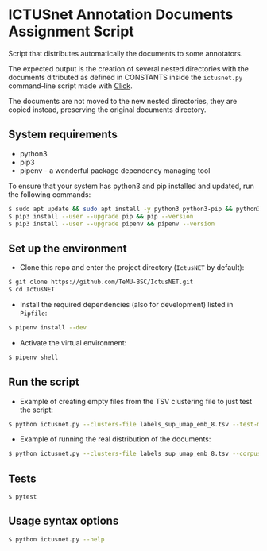 # ICTUSnet Annotation Documents Assignment Script

Script that distributes automatically the documents to some annotators.

The expected output is the creation of several nested directories with the
documents ditributed as defined in CONSTANTS inside the `ictusnet.py`
command-line script made with [Click](https://click.palletsprojects.com/en/7.x/).

The documents are not moved to the new nested directories, they are copied
instead, preserving the original documents directory.

## System requirements

- python3
- pip3
- pipenv - a wonderful package dependency managing tool

To ensure that your system has python3 and pip installed and updated, run the following commands:
```bash
$ sudo apt update && sudo apt install -y python3 python3-pip && python3 --version
$ pip3 install --user --upgrade pip && pip --version
$ pip3 install --user --upgrade pipenv && pipenv --version
```
## Set up the environment

- Clone this repo and enter the project directory (`IctusNET` by default):
```bash
$ git clone https://github.com/TeMU-BSC/IctusNET.git
$ cd IctusNET
```

- Install the required dependencies (also for development) listed in `Pipfile`:
```bash
$ pipenv install --dev
```

- Activate the virtual environment:
```bash
$ pipenv shell
```

## Run the script

- Example of creating empty files from the TSV clustering file to just test the script:
```bash
$ python ictusnet.py --clusters-file labels_sup_umap_emb_8.tsv --test-mode
```

- Example of running the real distribution of the documents:
```bash
$ python ictusnet.py --clusters-file labels_sup_umap_emb_8.tsv --corpus-dir /path/to/real/corpus/ --annotators carmen eugenia isabel victoria
```

## Tests
```
$ pytest
```

## Usage syntax options
```bash
$ python ictusnet.py --help
```
